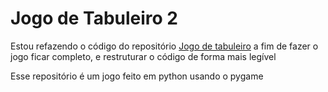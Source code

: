 # Jogo de Tabuleiro 2
Estou refazendo o código do repositório
[Jogo de tabuleiro](https://github.com/Edwolt/Jogo-de-Tabuleiro)
a fim de fazer o jogo ficar completo, e restruturar o código de forma mais legível

Esse repositório é um jogo feito em python usando o pygame

